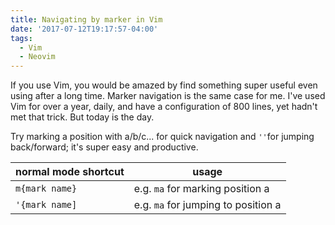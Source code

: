 ```yaml
---
title: Navigating by marker in Vim
date: '2017-07-12T19:17:57-04:00'
tags:
  - Vim
  - Neovim
---
```


If you use Vim, you would be amazed by find something super useful even using after a long time. Marker navigation is the same case for me. I've used Vim for over a year, daily, and have a configuration of 800 lines, yet hadn't met that trick. But today is the day.

Try marking a position with a/b/c... for quick navigation and `''`for jumping back/forward; it's super easy and productive.

| normal mode shortcut | usage                               |
| -------------------- | ----------------------------------- |
| `m{mark name}`       | e.g. `ma` for marking position a    |
| `'{mark name]`       | e.g. `ma` for jumping to position a |
